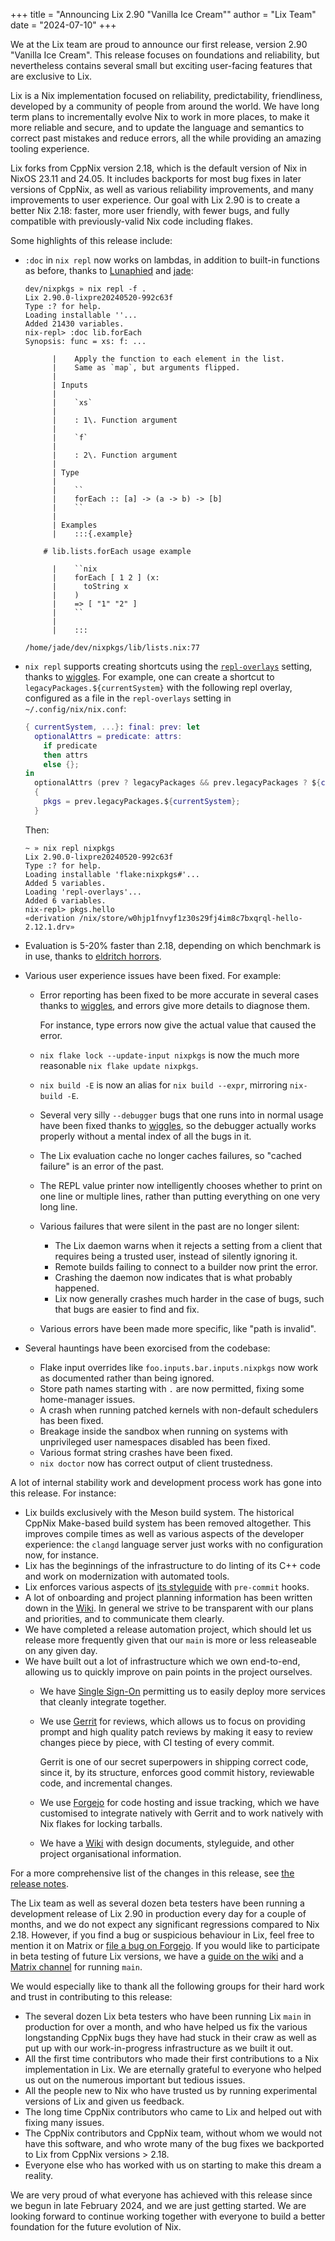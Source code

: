 +++
title = "Announcing Lix 2.90 \"Vanilla&nbsp;Ice&nbsp;Cream\""
author = "Lix Team"
date = "2024-07-10"
+++

We at the Lix team are proud to announce our first release, version 2.90
"Vanilla Ice Cream". This release focuses on foundations and reliability, but
nevertheless contains several small but exciting user-facing features that are
exclusive to Lix.

Lix is a Nix implementation focused on reliability, predictability,
friendliness, developed by a community of people from
around the world. We have long term plans to incrementally evolve Nix to work
in more places, to make it more reliable and secure, and to update
the language and semantics to correct past mistakes and reduce
errors, all the while providing an amazing tooling experience.

Lix forks from CppNix version 2.18, which is the default version of Nix in
NixOS 23.11 and 24.05. It includes backports for most bug fixes in later versions of
CppNix, as well as various reliability improvements, and many improvements to user
experience. Our goal with Lix 2.90 is to create a better Nix 2.18: faster, more
user friendly, with fewer bugs, and fully compatible with previously-valid
Nix code including flakes.

Some highlights of this release include:

- `:doc` in `nix repl` now works on lambdas, in addition to built-in functions
  as before, thanks to [Lunaphied] and [jade]:

  ```
  dev/nixpkgs » nix repl -f .
  Lix 2.90.0-lixpre20240520-992c63f
  Type :? for help.
  Loading installable ''...
  Added 21430 variables.
  nix-repl> :doc lib.forEach
  Synopsis: func = xs: f: ...

        |    Apply the function to each element in the list.
        |    Same as `map`, but arguments flipped.
        |
        | Inputs
        |
        |    `xs`
        |
        |    : 1\. Function argument
        |
        |    `f`
        |
        |    : 2\. Function argument
        |
        | Type
        |
        |    ``
        |    forEach :: [a] -> (a -> b) -> [b]
        |    ``
        |
        | Examples
        |    :::{.example}

      # lib.lists.forEach usage example

        |    ``nix
        |    forEach [ 1 2 ] (x:
        |      toString x
        |    )
        |    => [ "1" "2" ]
        |    ``
        |
        |    :::

  /home/jade/dev/nixpkgs/lib/lists.nix:77

  ```
- `nix repl` supports creating shortcuts using the [`repl-overlays`][repl-overlays]
  setting, thanks to [wiggles]. For example, one can create a shortcut to
  `legacyPackages.${currentSystem}` with the following repl overlay, configured
  as a file in the `repl-overlays` setting in `~/.config/nix/nix.conf`:

  ```nix
  { currentSystem, ...}: final: prev: let
    optionalAttrs = predicate: attrs:
      if predicate
      then attrs
      else {};
  in
    optionalAttrs (prev ? legacyPackages && prev.legacyPackages ? ${currentSystem})
    {
      pkgs = prev.legacyPackages.${currentSystem};
    }
  ```

  Then:

  ```
  ~ » nix repl nixpkgs
  Lix 2.90.0-lixpre20240520-992c63f
  Type :? for help.
  Loading installable 'flake:nixpkgs#'...
  Added 5 variables.
  Loading 'repl-overlays'...
  Added 6 variables.
  nix-repl> pkgs.hello
  «derivation /nix/store/w0hjp1fnvyf1z30s29fj4im8c7bxqrql-hello-2.12.1.drv»
  ```
- Evaluation is 5-20% faster than 2.18, depending on which benchmark is in use,
  thanks to [eldritch horrors].
- Various user experience issues have been fixed. For example:
  - Error reporting has been fixed to be more accurate in several cases thanks
    to [wiggles], and errors give more details to diagnose them.

    For instance, type errors now give the actual value that caused the error.
  - `nix flake lock --update-input nixpkgs` is now the much more reasonable
    `nix flake update nixpkgs`.
  - `nix build -E` is now an alias for `nix build --expr`, mirroring `nix-build
    -E`.
  - Several very silly `--debugger` bugs that one runs into in normal usage
    have been fixed thanks to [wiggles], so the debugger actually works properly
    without a mental index of all the bugs in it.
  - The Lix evaluation cache no longer caches failures, so "cached failure" is an
    error of the past.
  - The REPL value printer now intelligently chooses whether to print on one
    line or multiple lines, rather than putting everything on one very long
    line.
  - Various failures that were silent in the past are no longer silent:
    - The Lix daemon warns when it rejects a setting from a client that requires
      being a trusted user, instead of silently ignoring it.
    - Remote builds failing to connect to a builder now print the error.
    - Crashing the daemon now indicates that is what probably happened.
    - Lix now generally crashes much harder in the case of bugs, such that bugs
      are easier to find and fix.
  - Various errors have been made more specific, like "path is invalid".
- Several hauntings have been exorcised from the codebase:
  - Flake input overrides like `foo.inputs.bar.inputs.nixpkgs` now work as
    documented rather than being ignored.
  - Store path names starting with `.` are now permitted, fixing some home-manager
    issues.
  - A crash when running patched kernels with non-default schedulers has been
    fixed.
  - Breakage inside the sandbox when running on systems with unprivileged user
    namespaces disabled has been fixed.
  - Various format string crashes have been fixed.
  - `nix doctor` now has correct output of client trustedness.

[wiggles]: https://github.com/9999years
[eldritch horrors]: https://git.lix.systems/pennae
[Lunaphied]: https://github.com/lunaphied
[jade]: https://jade.fyi

[repl-overlays]: https://docs.lix.systems/manual/lix/2.90/command-ref/conf-file.html#conf-repl-overlays

A lot of internal stability work and development process work has gone into
this release. For instance:
- Lix builds exclusively with the Meson build system. The historical CppNix
  Make-based build system has been removed altogether. This improves
  compile times as well as various aspects of the developer experience: the `clangd`
  language server just works with no configuration now, for instance.
- Lix has the beginnings of the infrastructure to do linting of its C++ code and work on
  modernization with automated tools.
- Lix enforces various aspects of [its
  styleguide][styleguide] with `pre-commit` hooks.
- A lot of onboarding and project planning information has been written down in
  the [Wiki]. In general we strive to be transparent with our plans and
  priorities, and to communicate them clearly.
- We have completed a release automation project, which should let us release more
  frequently given that our `main` is more or less releaseable on any given day.
- We have built out a lot of infrastructure which we own end-to-end, allowing
  us to quickly improve on pain points in the project ourselves.
  - We have [Single Sign-On](https://identity.lix.systems) permitting us to
    easily deploy more services that cleanly integrate together.
  - We use [Gerrit](https://gerrit.lix.systems) for reviews, which allows us to
    focus on providing prompt and high quality patch reviews by making it easy
    to review changes piece by piece, with CI testing of every commit.

    Gerrit is one of our secret superpowers in shipping correct code, since it,
    by its structure, enforces good commit history, reviewable code, and
    incremental changes.
  - We use [Forgejo](https://git.lix.systems) for code hosting and issue
    tracking, which we have customised to integrate natively with Gerrit and
    to work natively with Nix flakes for locking tarballs.
  - We have a [Wiki] with design documents, styleguide, and other project
    organisational information.

[Wiki]: https://wiki.lix.systems

[styleguide]: https://wiki.lix.systems/books/lix-contributors/chapter/style-guide

For a more comprehensive list of the changes in this release, see
[the release notes][release-notes].

[release-notes]: https://docs.lix.systems/manual/lix/2.90/release-notes/rl-2.90.html

The Lix team as well as several dozen beta testers have been running a
development release of Lix 2.90 in production every day for a couple of months,
and we do not expect any significant regressions compared to Nix 2.18. However,
if you find a bug or suspicious behaviour in Lix, feel free to mention it on
Matrix or [file a bug on Forgejo][bugs]. If you would like to participate in
beta testing of future Lix versions, we have a [guide on the wiki][beta-guide]
and a [Matrix channel][beta-channel] for running `main`.

[bugs]: https://git.lix.systems/lix-project/lix/issues
[beta-guide]: https://wiki.lix.systems/books/lix-contributors/page/lix-beta-guide
[beta-channel]: https://matrix.to/#/#open-beta:lix.systems

We would especially like to thank all the following groups for their hard work
and trust in contributing to this release:
- The several dozen Lix beta testers who have been running Lix `main` in
  production for over a month, and who have helped us fix the various
  longstanding CppNix bugs they have had stuck in their craw as well as put up
  with our work-in-progress infrastructure as we built it out.
- All the first time contributors who made their first contributions to a Nix
  implementation in Lix. We are eternally grateful to everyone who helped us out
  on the numerous important but tedious issues.
- All the people new to Nix who have trusted us by running experimental
  versions of Lix and given us feedback.
- The long time CppNix contributors who came to Lix and helped out with fixing
  many issues.
- The CppNix contributors and CppNix team, without whom we would not have this
  software, and who wrote many of the bug fixes we backported to Lix from CppNix
  versions > 2.18.
- Everyone else who has worked with us on starting to make this dream a
  reality.

We are very proud of what everyone has achieved with this release since we
begun in late February 2024, and we are just getting started. We are looking
forward to continue working together with everyone to build a better foundation
for the future evolution of Nix.

